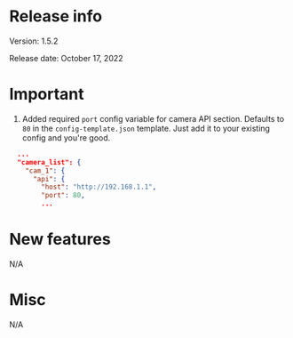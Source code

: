 # Release info

Version: 1.5.2

Release date: October 17, 2022

# Important
1. Added required `port` config variable for camera API section. Defaults to `80` in the `config-template.json` template. Just add it to your existing config and you're good.

```json
  ...
  "camera_list": {
    "cam_1": {
      "api": {
        "host": "http://192.168.1.1",
        "port": 80,
        ...
```

# New features
N/A

# Misc
N/A
